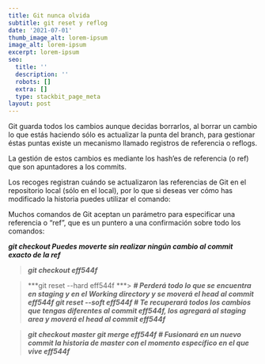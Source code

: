 ```yaml
---
title: Git nunca olvida
subtitle: git reset y reflog
date: '2021-07-01'
thumb_image_alt: lorem-ipsum
image_alt: lorem-ipsum
excerpt: lorem-ipsum
seo:
  title: ''
  description: ''
  robots: []
  extra: []
  type: stackbit_page_meta
layout: post
---
```

Git guarda todos los cambios aunque decidas borrarlos, al borrar un cambio lo que estás haciendo sólo es actualizar la punta del branch, para gestionar éstas puntas existe un mecanismo llamado registros de referencia o reflogs.

La gestión de estos cambios es mediante los hash’es de referencia (o ref) que son apuntadores a los commits.

Los recoges registran cuándo se actualizaron las referencias de Git en el repositorio local (sólo en el local), por lo que si deseas ver cómo has modificado la historia puedes utilizar el comando:

Muchos comandos de Git aceptan un parámetro para especificar una referencia o “ref”, que es un puntero a una confirmación sobre todo los comandos:

***git checkout Puedes moverte sin realizar ningún cambio al commit exacto de la ref***

> ***git checkout eff544f***
>
>
>

> ***git reset --hard eff544f ***> ***# Perderá todo lo que se encuentra en staging y en el Working directory y se moverá el head al commit eff544f
> git reset --soft eff544f # Te recuperará todos los cambios que tengas diferentes al commit eff544f, los agregará al staging area y moverá el head al commit eff544f***

> ***git checkout master
> git merge eff544f # Fusionará en un nuevo commit la historia de master con el momento específico en el que vive eff544f***
